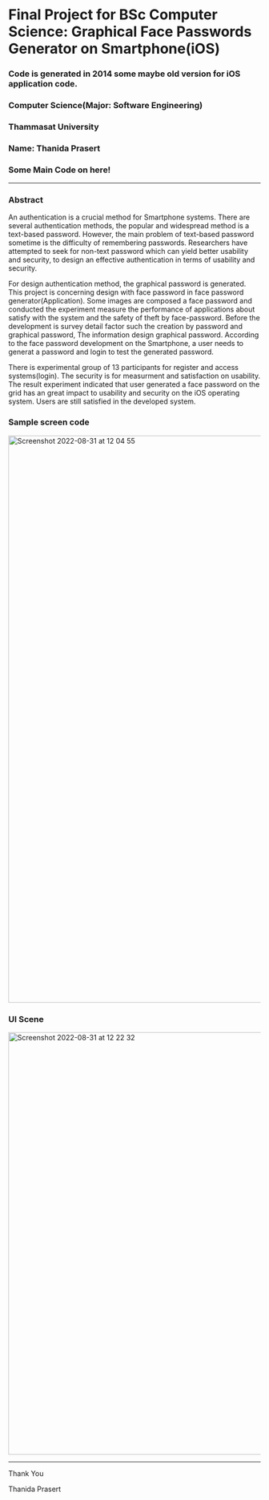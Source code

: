 # Final Project for BSc Computer Science: Graphical Face Passwords Generator on Smartphone(iOS)
### Code is generated in 2014 some maybe old version for iOS application code.
### Computer Science(Major: Software Engineering)
### Thammasat University
### Name: Thanida Prasert
### Some Main Code on here!
---

### Abstract
An authentication is a crucial method for Smartphone systems. There are several authentication methods, the popular and widespread method is a text-based password. However, the main problem of text-based password sometime is the difficulty of remembering passwords. Researchers have attempted to seek for non-text password which can yield better usability and security, to design an effective authentication in terms of usability and security. 

For design authentication method, the graphical password is generated. This project is concerning design with face password in face password generator(Application). Some images are composed a face password and conducted the experiment measure the performance of applications about satisfy with the system and the safety of theft by face-password. Before the development is survey detail factor such the creation by password and graphical password, The information design graphical password. According to the face password development on the Smartphone, a user needs to generat a password and login to test the generated password. 

There is experimental group of 13 participants for register and access systems(login). The security is for measurment and satisfaction on usability. The result experiment indicated that user generated a face password on the grid has an great impact to usability and security on the iOS operating system. Users are still satisfied in the developed system.


### Sample screen code

<img width="1133" alt="Screenshot 2022-08-31 at 12 04 55" src="https://user-images.githubusercontent.com/110457453/187597734-576221d9-d54b-4dea-bc83-871ce53a65bd.png">


### UI Scene

<img width="844" alt="Screenshot 2022-08-31 at 12 22 32" src="https://user-images.githubusercontent.com/110457453/187598558-e0a65739-fb09-4232-b9cd-9ece1d9acb77.png">

---
Thank You

Thanida Prasert
